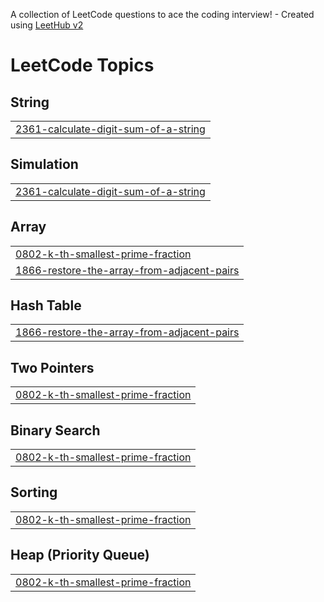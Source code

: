 A collection of LeetCode questions to ace the coding interview! - Created using [LeetHub v2](https://github.com/arunbhardwaj/LeetHub-2.0)
<!---LeetCode Topics Start-->
# LeetCode Topics
## String
|  |
| ------- |
| [2361-calculate-digit-sum-of-a-string](https://github.com/ChangmooMoon/LeetCode/tree/master/2361-calculate-digit-sum-of-a-string) |
## Simulation
|  |
| ------- |
| [2361-calculate-digit-sum-of-a-string](https://github.com/ChangmooMoon/LeetCode/tree/master/2361-calculate-digit-sum-of-a-string) |
## Array
|  |
| ------- |
| [0802-k-th-smallest-prime-fraction](https://github.com/ChangmooMoon/LeetCode/tree/master/0802-k-th-smallest-prime-fraction) |
| [1866-restore-the-array-from-adjacent-pairs](https://github.com/ChangmooMoon/LeetCode/tree/master/1866-restore-the-array-from-adjacent-pairs) |
## Hash Table
|  |
| ------- |
| [1866-restore-the-array-from-adjacent-pairs](https://github.com/ChangmooMoon/LeetCode/tree/master/1866-restore-the-array-from-adjacent-pairs) |
## Two Pointers
|  |
| ------- |
| [0802-k-th-smallest-prime-fraction](https://github.com/ChangmooMoon/LeetCode/tree/master/0802-k-th-smallest-prime-fraction) |
## Binary Search
|  |
| ------- |
| [0802-k-th-smallest-prime-fraction](https://github.com/ChangmooMoon/LeetCode/tree/master/0802-k-th-smallest-prime-fraction) |
## Sorting
|  |
| ------- |
| [0802-k-th-smallest-prime-fraction](https://github.com/ChangmooMoon/LeetCode/tree/master/0802-k-th-smallest-prime-fraction) |
## Heap (Priority Queue)
|  |
| ------- |
| [0802-k-th-smallest-prime-fraction](https://github.com/ChangmooMoon/LeetCode/tree/master/0802-k-th-smallest-prime-fraction) |
<!---LeetCode Topics End-->